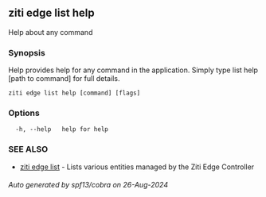 ## ziti edge list help

Help about any command

### Synopsis

Help provides help for any command in the application.
Simply type list help [path to command] for full details.

```
ziti edge list help [command] [flags]
```

### Options

```
  -h, --help   help for help
```

### SEE ALSO

* [ziti edge list](../list.md)	 - Lists various entities managed by the Ziti Edge Controller

###### Auto generated by spf13/cobra on 26-Aug-2024
